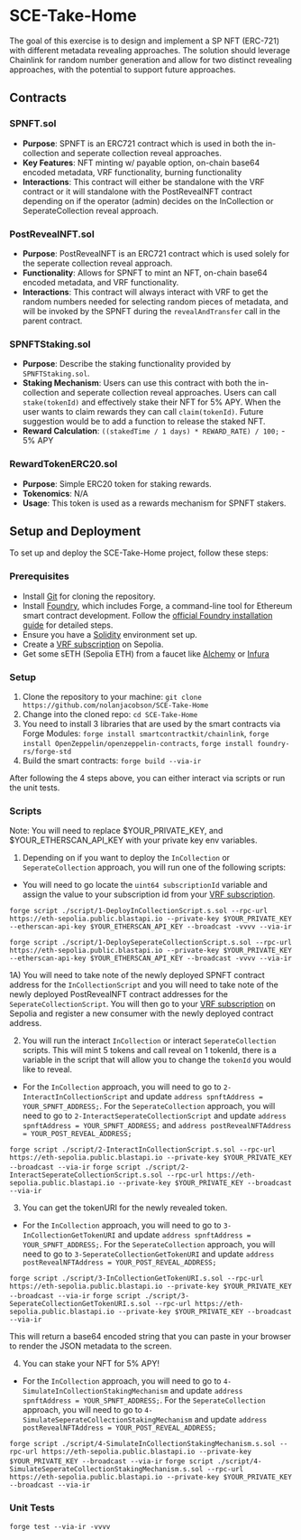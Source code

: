 # SCE-Take-Home

The goal of this exercise is to design and implement a SP NFT (ERC-721) with different 
metadata revealing approaches. The solution should leverage Chainlink for random 
number generation and allow for two distinct revealing approaches, with the potential to 
support future approaches.

## Contracts

### SPNFT.sol

- **Purpose**: SPNFT is an ERC721 contract which is used in both the in-collection and seperate collection reveal approaches.
- **Key Features**: NFT minting w/ payable option, on-chain base64 encoded metadata, VRF functionality, burning functionality
- **Interactions**: This contract will either be standalone with the VRF contract or it will standalone with the PostRevealNFT contract depending on
if the operator (admin) decides on the InCollection or SeperateCollection reveal approach.

### PostRevealNFT.sol

- **Purpose**: PostRevealNFT is an ERC721 contract which is used solely for the seperate collection reveal approach.
- **Functionality**: Allows for SPNFT to mint an NFT, on-chain base64 encoded metadata, and VRF functionality.
- **Interactions**: This contract will always interact with VRF to get the random numbers needed for selecting random pieces of metadata, and will be
invoked by the SPNFT during the `revealAndTransfer` call in the parent contract.

### SPNFTStaking.sol

- **Purpose**: Describe the staking functionality provided by `SPNFTStaking.sol`.
- **Staking Mechanism**: Users can use this contract with both the in-collection and seperate collection reveal approaches. Users can call `stake(tokenId)`
and effectively stake their NFT for 5% APY. When the user wants to claim rewards they can call `claim(tokenId)`. Future suggestion would be to add a function
to release the staked NFT.
- **Reward Calculation**: `((stakedTime / 1 days) * REWARD_RATE) / 100;` - 5% APY

### RewardTokenERC20.sol

- **Purpose**: Simple ERC20 token for staking rewards.
- **Tokenomics**: N/A
- **Usage**: This token is used as a rewards mechanism for SPNFT stakers.

## Setup and Deployment

To set up and deploy the SCE-Take-Home project, follow these steps:

### Prerequisites

- Install [Git](https://git-scm.com/) for cloning the repository.
- Install [Foundry](https://getfoundry.sh/), which includes Forge, a command-line tool for Ethereum smart contract development. Follow the [official Foundry installation guide](https://book.getfoundry.sh/getting-started/installation.html) for detailed steps.
- Ensure you have a [Solidity](https://soliditylang.org/) environment set up.
- Create a [VRF subscription](https://vrf.chain.link/sepolia/) on Sepolia.
- Get some sETH (Sepolia ETH) from a faucet like [Alchemy](https://sepoliafaucet.com/) or [Infura](https://www.infura.io/faucet/sepolia)

### Setup

1) Clone the repository to your machine: `git clone https://github.com/nolanjacobson/SCE-Take-Home`
2) Change into the cloned repo: `cd SCE-Take-Home`
3) You need to install 3 libraries that are used by the smart contracts via Forge Modules: `forge install smartcontractkit/chainlink`, `forge install OpenZeppelin/openzeppelin-contracts`, `forge install foundry-rs/forge-std`
4) Build the smart contracts: `forge build --via-ir`

After following the 4 steps above, you can either interact via scripts or run the unit tests.

### Scripts

Note: You will need to replace $YOUR_PRIVATE_KEY, and $YOUR_ETHERSCAN_API_KEY with your private key env variables.

1) Depending on if you want to deploy the `InCollection` or `SeperateCollection` approach, you will run one of the following scripts:

- You will need to go locate the `uint64 subscriptionId` variable and assign the value to your subscription id from your [VRF subscription](https://vrf.chain.link/sepolia/).

```forge script ./script/1-DeployInCollectionScript.s.sol --rpc-url https://eth-sepolia.public.blastapi.io --private-key $YOUR_PRIVATE_KEY --etherscan-api-key $YOUR_ETHERSCAN_API_KEY --broadcast -vvvv --via-ir```

```forge script ./script/1-DeploySeperateCollectionScript.s.sol --rpc-url https://eth-sepolia.public.blastapi.io --private-key $YOUR_PRIVATE_KEY --etherscan-api-key $YOUR_ETHERSCAN_API_KEY --broadcast -vvvv --via-ir```


1A) You will need to take note of the newly deployed SPNFT contract address for the `InCollectionScript` and you will need to take note of the newly deployed PostRevealNFT contract addresses for the `SeperateCollectionScript`. You will then go to your [VRF subscription](https://vrf.chain.link/sepolia/) on Sepolia and register a new consumer with the newly deployed contract address.

2) You will run the interact `InCollection` or interact `SeperateCollection` scripts. This will mint 5 tokens and call reveal on 1 tokenId, there is a variable
in the script that will allow you to change the `tokenId` you would like to reveal.

- For the `InCollection` approach, you will need to go to `2-InteractInCollectionScript` and update `address spnftAddress = YOUR_SPNFT_ADDRESS;`. For the `SeperateCollection` approach, you will need to go to `2-InteractSeperateCollectionScript` and update `address spnftAddress = YOUR_SPNFT_ADDRESS;` and `address postRevealNFTAddress = YOUR_POST_REVEAL_ADDRESS;`

```forge script ./script/2-InteractInCollectionScript.s.sol --rpc-url https://eth-sepolia.public.blastapi.io --private-key $YOUR_PRIVATE_KEY --broadcast --via-ir```
```forge script ./script/2-InteractSeperateCollectionScript.s.sol --rpc-url https://eth-sepolia.public.blastapi.io --private-key $YOUR_PRIVATE_KEY --broadcast --via-ir```

3) You can get the tokenURI for the newly revealed token. 

- For the `InCollection` approach, you will need to go to `3-InCollectionGetTokenURI` and update `address spnftAddress = YOUR_SPNFT_ADDRESS;`. For the `SeperateCollection` approach, you will need to go to `3-SeperateCollectionGetTokenURI` and update `address postRevealNFTAddress = YOUR_POST_REVEAL_ADDRESS;`

```forge script ./script/3-InCollectionGetTokenURI.s.sol --rpc-url https://eth-sepolia.public.blastapi.io --private-key $YOUR_PRIVATE_KEY --broadcast --via-ir```
```forge script ./script/3-SeperateCollectionGetTokenURI.s.sol --rpc-url https://eth-sepolia.public.blastapi.io --private-key $YOUR_PRIVATE_KEY --broadcast --via-ir```

This will return a base64 encoded string that you can paste in your browser to render the JSON metadata to the screen.

4) You can stake your NFT for 5% APY!

- For the `InCollection` approach, you will need to go to `4-SimulateInCollectionStakingMechanism` and update `address spnftAddress = YOUR_SPNFT_ADDRESS;`. For the `SeperateCollection` approach, you will need to go to `4-SimulateSeperateCollectionStakingMechanism` and update `address postRevealNFTAddress = YOUR_POST_REVEAL_ADDRESS;`

```forge script ./script/4-SimulateInCollectionStakingMechanism.s.sol --rpc-url https://eth-sepolia.public.blastapi.io --private-key $YOUR_PRIVATE_KEY --broadcast --via-ir```
```forge script ./script/4-SimulateSeperateCollectionStakingMechanism.s.sol --rpc-url https://eth-sepolia.public.blastapi.io --private-key $YOUR_PRIVATE_KEY --broadcast --via-ir```

### Unit Tests

```
forge test --via-ir -vvvv
```
